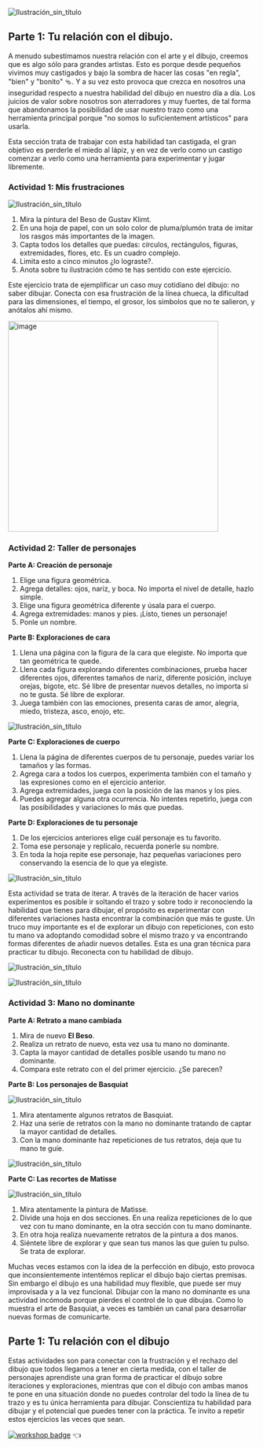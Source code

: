 ![Ilustración_sin_título](https://github.com/visualpartnership/formasdeilustrarunreflejo/assets/17634377/b322ee65-5348-41fb-b5fc-359261a93f32)

## Parte 1: Tu relación con el dibujo.

A menudo subestimamos nuestra relación con el arte y el dibujo, creemos que es algo sólo para grandes artistas. Esto es porque desde pequeños vivimos muy castigados y bajo la sombra de hacer las cosas "en regla", "bien" y "bonito" 🩴. Y a su vez esto provoca que crezca en nosotros una inseguridad respecto a nuestra habilidad del dibujo en nuestro día a día. Los juicios de valor sobre nosotros son aterradores y muy fuertes, de tal forma que abandonamos la posibilidad de usar nuestro trazo como una herramienta principal porque "no somos lo suficientement artísticos" para usarla.

Esta sección trata de trabajar con esta habilidad tan castigada, el gran objetivo es perderle el miedo al lápiz, y en vez de verlo como un castigo comenzar a verlo como una herramienta para experimentar y jugar libremente.

### Actividad 1: Mis frustraciones

![Ilustración_sin_título](https://github.com/visualpartnership/formasdeilustrarunreflejo/assets/17634377/8cf1098b-b1b2-4814-a72c-92473207f8cb)

1. Mira la pintura del Beso de Gustav Klimt.
2. En una hoja de papel, con un solo color de pluma/plumón trata de imitar los rasgos más importantes de la imagen.
3. Capta todos los detalles que puedas: círculos, rectángulos, figuras, extremidades, flores, etc. Es un cuadro complejo.
4. Limita esto a cinco minutos ¿lo lograste?.
5. Anota sobre tu ilustración cómo te has sentido con este ejercicio.

Este ejercicio trata de ejemplificar un caso muy cotidiano del dibujo: no saber dibujar. Conecta con esa frustración de la línea chueca, la dificultad para las dimensiones, el tiempo, el grosor, los símbolos que no te salieron, y anótalos ahí mismo.

<img width="428" alt="image" src="https://github.com/visualpartnership/formasdeilustrarunreflejo/assets/17634377/16884d7b-0135-43c6-9f3d-72e10cdbf875">

### Actividad 2: Taller de personajes

**Parte A: Creación de personaje**
1. Elige una figura geométrica.
2. Agrega detalles: ojos, nariz, y boca. No importa el nivel de detalle, hazlo simple.
3. Elige una figura geométrica diferente y úsala para el cuerpo.
4. Agrega extremidades: manos y pies. ¡Listo, tienes un personaje!
5. Ponle un nombre.


**Parte B: Exploraciones de cara**
1. Llena una página con la figura de la cara que elegiste. No importa que tan geométrica te quede.
2. Llena cada figura explorando diferentes combinaciones, prueba hacer diferentes ojos, diferentes tamaños de nariz, diferente posición, incluye orejas, bigote, etc. Sé libre de presentar nuevos detalles, no importa si no te gusta. Sé libre de explorar.
3. Juega también con las emociones, presenta caras de amor, alegria, miedo, tristeza, asco, enojo, etc.

![Ilustración_sin_título](https://github.com/visualpartnership/formasdeilustrarunreflejo/assets/17634377/730e42ce-4e8d-4924-8087-38bca74fe0dd)

**Parte C: Exploraciones de cuerpo**
1. Llena la página de diferentes cuerpos de tu personaje, puedes variar los tamaños y las formas.
2. Agrega cara a todos los cuerpos, experimenta también con el tamaño y las expresiones como en el ejercicio anterior.
3. Agrega extremidades, juega con la posición de las manos y los pies.
4. Puedes agregar alguna otra ocurrencia. No intentes repetirlo, juega con las posibilidades y variaciones lo más que puedas.

**Parte D: Exploraciones de tu personaje**
1. De los ejercicios anteriores elige cuál personaje es tu favorito.
2. Toma ese personaje y replícalo, recuerda ponerle su nombre.
3. En toda la hoja repite ese personaje, haz pequeñas variaciones pero conservando la esencia de lo que ya elegiste.

![Ilustración_sin_título](https://github.com/visualpartnership/formasdeilustrarunreflejo/assets/17634377/bc2a7a2a-a76f-44dc-a45a-563a2dfa1567)

Esta actividad se trata de iterar. A través de la iteración de hacer varios experimentos es posible ir soltando el trazo y sobre todo ir reconociendo la habilidad que tienes para dibujar, el propósito es experimentar con diferentes variaciones hasta encontrar la combinación que más te guste. Un truco muy importante es el de explorar un dibujo con repeticiones, con esto tu mano va adoptando comodidad sobre el mismo trazo y va encontrando formas diferentes de añadir nuevos detalles. Esta es una gran técnica para practicar tu dibujo. Reconecta con tu habilidad de dibujo.

![Ilustración_sin_título](https://github.com/visualpartnership/formasdeilustrarunreflejo/assets/17634377/bc7a40bc-20aa-4834-a21b-3238cb8e79e2)

![Ilustración_sin_título](https://github.com/visualpartnership/formasdeilustrarunreflejo/assets/17634377/7d274ebe-867b-4d34-9b15-68e723aea9dc)

### Actividad 3: Mano no dominante

**Parte A: Retrato a mano cambiada**
1. Mira de nuevo **El Beso**.
2. Realiza un retrato de nuevo, esta vez usa tu mano no dominante.
3. Capta la mayor cantidad de detalles posible usando tu mano no dominante.
4. Compara este retrato con el del primer ejercicio. ¿Se parecen?

**Parte B: Los personajes de Basquiat**

![Ilustración_sin_título](https://github.com/visualpartnership/formasdeilustrarunreflejo/assets/17634377/62195a0f-8027-4f44-896b-c8f915c3405e)

1. Mira atentamente algunos retratos de Basquiat.
2. Haz una serie de retratos con la mano no dominante tratando de captar la mayor cantidad de detalles.
3. Con la mano dominante haz repeticiones de tus retratos, deja que tu mano te guíe.

![Ilustración_sin_título](https://github.com/visualpartnership/formasdeilustrarunreflejo/assets/17634377/2df0fa87-aed6-4e9f-8496-5608391ca3be)

**Parte C: Las recortes de Matisse**

![Ilustración_sin_título](https://github.com/visualpartnership/formasdeilustrarunreflejo/assets/17634377/661d8c84-0c1e-4933-9196-9a60866644c5)

1. Mira atentamente la pintura de Matisse.
2. Divide una hoja en dos secciones. En una realiza repeticiones de lo que vez con tu mano dominante, en la otra sección con tu mano dominante.
3. En otra hoja realiza nuevamente retratos de la pintura a dos manos.
4. Siéntete libre de explorar y que sean tus manos las que guíen tu pulso. Se trata de explorar.

Muchas veces estamos con la idea de la perfección en dibujo, esto provoca que inconsientemente intentémos replicar el dibujo bajo ciertas premisas. Sin embargo el dibujo es una habilidad muy flexible, que puede ser muy improvisada y a la vez funcional. Dibujar con la mano no dominante es una actividad incómoda porque pierdes el control de lo que dibujas. Como lo muestra el arte de Basquiat, a veces es también un canal para desarrollar nuevas formas de comunicarte.

## Parte 1: Tu relación con el dibujo

Estas actividades son para conectar con la frustración y el rechazo del dibujo que todos llegamos a tener en cierta medida, con el taller de personajes aprendiste una gran forma de practicar el dibujo sobre iteraciones y exploraciones, mientras que con el dibujo con ambas manos te pone en una situación donde no puedes controlar del todo la línea de tu trazo y es tu única herramienta para dibujar. Conscientiza tu habilidad para dibujar y el potencial que puedes tener con la práctica. Te invito a repetir estos ejercicios las veces que sean.

[![workshop badge](https://img.shields.io/badge/🔗link-HOME-blue?style=for-the-badge)](README.md) 👈
